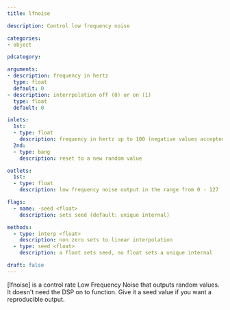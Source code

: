 ```yaml
---
title: lfnoise

description: Control low frequency noise

categories:
- object

pdcategory:

arguments:
- description: frequency in hertz
  type: float
  default: 0
- description: interrpolation off (0) or on (1)
  type: float
  default: 0

inlets:
  1st:
  - type: float
    description: frequency in hertz up to 100 (negative values accepted)
  2nd:
  - type: bang
    description: reset to a new random value

outlets:
  1st:
  - type: float
    description: low frequency noise output in the range from 0 - 127

flags:
  - name: -seed <float>
    description: sets seed (default: unique internal)

methods:
  - type: interp <float>
    description: non zero sets to linear interpolation
  - type: seed <float>
    description: a float sets seed, no float sets a unique internal

draft: false
---
```


[lfnoise] is a control rate Low Frequency Noise that outputs random values. It doesn't need the DSP on to function. Give it a seed value if you want a reproducible output.

